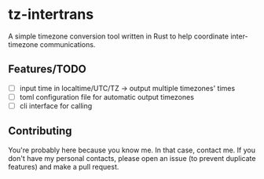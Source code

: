 # tz-intertrans
A simple timezone conversion tool written in Rust to help coordinate inter-timezone communications.

## Features/TODO
- [ ] input time in localtime/UTC/TZ -> output multiple timezones' times
- [ ] toml configuration file for automatic output timezones
- [ ] cli interface for calling

## Contributing
You're probably here because you know me. In that case, contact me.
If you don't have my personal contacts, please open an issue (to prevent duplicate features) and make a pull request.
